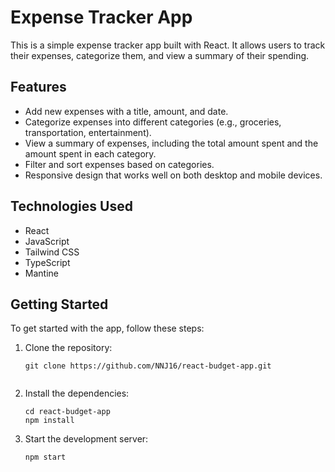 # Expense Tracker App

This is a simple expense tracker app built with React. It allows users to track their expenses, categorize them, and view a summary of their spending.

## Features

- Add new expenses with a title, amount, and date.
- Categorize expenses into different categories (e.g., groceries, transportation, entertainment).
- View a summary of expenses, including the total amount spent and the amount spent in each category.
- Filter and sort expenses based on categories.
- Responsive design that works well on both desktop and mobile devices.

## Technologies Used

- React
- JavaScript
- Tailwind CSS
- TypeScript
- Mantine

## Getting Started

To get started with the app, follow these steps:

1. Clone the repository:

   ```shell
   git clone https://github.com/NNJ16/react-budget-app.git
 
2. Install the dependencies:

   ```shell
   cd react-budget-app
   npm install
   
3. Start the development server:

   ```shell
   npm start
